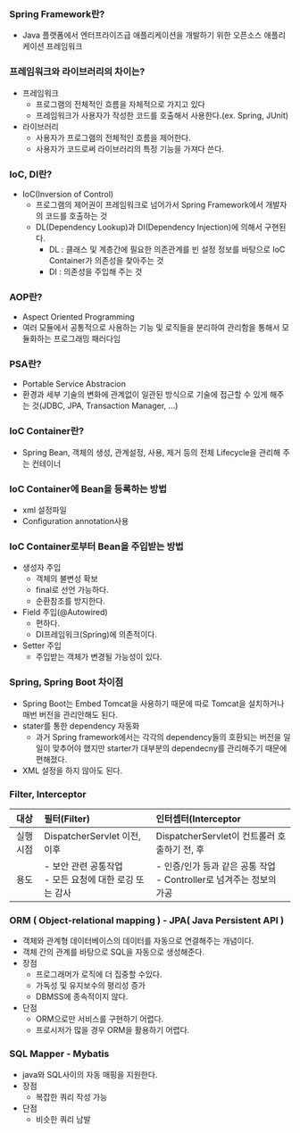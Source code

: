 ### Spring Framework란?
- Java 플랫폼에서 엔터프라이즈급 애플리케이션을 개발하기 위한 오픈소스 애플리케이션 프레임워크 

### 프레임워크와 라이브러리의 차이는?
- 프레임워크
  - 프로그램의 전체적인 흐름을 자체적으로 가지고 있다
  - 프레임워크가 사용자가 작성한 코드를 호출해서 사용한다.(ex. Spring, JUnit)
- 라이브러리
  - 사용자가 프로그램의 전체적인 흐름을 제어한다.
  - 사용자가 코드로써 라이브러리의 특정 기능을 가져다 쓴다.

### IoC, DI란?
- IoC(Inversion of Control)
  - 프로그램의 제어권이 프레임워크로 넘어가서 Spring Framework에서 개발자의 코드를 호출하는 것
  - DL(Dependency Lookup)과 DI(Dependency Injection)에 의해서 구현된다.
    - DL : 클래스 및 계층간에 필요한 의존관계를 빈 설정 정보를 바탕으로 IoC Container가 의존성을 찾아주는 것
    - DI : 의존성을 주입해 주는 것

### AOP란?
- Aspect Oriented Programming
- 여러 모듈에서 공통적으로 사용하는 기능 및 로직들을 분리하여 관리함을 통해서 모듈화하는 프로그래밍 패러다임

### PSA란?
- Portable Service Abstracion
- 환경과 세부 기술의 변화에 관계없이 일관된 방식으로 기술에 접근할 수 있게 해주는 것(JDBC, JPA, Transaction Manager, ...)

### IoC Container란?
- Spring Bean, 객체의 생성, 관계설정, 사용, 제거 등의 전체 Lifecycle을 관리해 주는 컨테이너

### IoC Container에 Bean을 등록하는 방법
- xml 설정파일
- Configuration annotation사용

### IoC Container로부터 Bean을 주입받는 방법
- 생성자 주입
  - 객체의 불변성 확보
  - final로 선언 가능하다.
  - 순환참조를 방지한다.
- Field 주입(@Autowired)
  - 편하다.
  - DI프레임워크(Spring)에 의존적이다.
- Setter 주입
  - 주입받는 객체가 변경될 가능성이 있다.
  
### Spring, Spring Boot 차이점
- Spring Boot는 Embed Tomcat을 사용하기 때문에 따로 Tomcat을 설치하거나 매번 버전을 관리안해도 된다.
- stater를 통한 dependency 자동화
  - 과거 Spring framework에서는 각각의 dependency들의 호환되는 버전을 일일이 맞추어야 했지만 starter가 대부분의 dependecny를 관리해주기 때문에 편해졌다.
- XML 설정을 하지 않아도 된다.

### Filter, Interceptor
  |대상|필터(Filter)|인터셉터(Interceptor|
  |:------:|:---|:---|
  |실행시점 | DispatcherServlet 이전, 이후 | DispatcherServlet이 컨트롤러 호출하기 전, 후|
  |용도|- 보안 관련 공통작업<br>- 모든 요청에 대한 로깅 또는 감사|- 인증/인가 등과 같은 공통 작업<br>- Controller로 넘겨주는 정보의 가공|

### ORM ( Object-relational mapping ) - JPA( Java Persistent API )
- 객체와 관계형 데이터베이스의 데이터를 자동으로 연결해주는 개념이다.
- 객체 간의 관계를 바탕으로 SQL을 자동으로 생성해준다.
- 장점
  - 프로그래머가 로직에 더 집중할 수있다.
  - 가독성 및 유지보수의 평리성 증가
  - DBMSS에 종속적이지 않다. 
- 단점
  - ORM으로만 서비스를 구현하기 어렵다.
  - 프로시저가 많을 경우 ORM을 활용하기 어렵다.

### SQL Mapper - Mybatis
- java와 SQL사이의 자동 매핑을 지원한다.
- 장점
  - 복잡한 쿼리 작성 가능
- 단점
  - 비슷한 쿼리 남발


